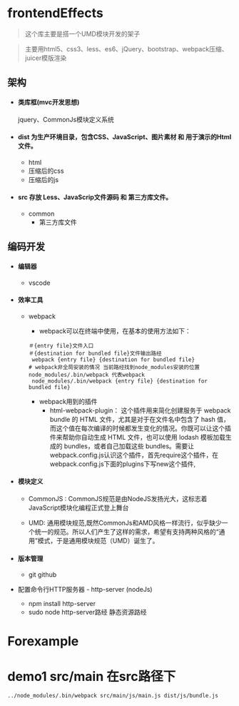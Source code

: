 # frontendEffects
>这个库主要是搭一个UMD模块开发的架子

>主要用html5、css3、less、es6、jQuery、bootstrap、webpack压缩、juicer模版渲染

## 架构
- #### 类库框(mvc开发思想)
   jquery、CommonJs模块定义系统

- #### dist  为生产环境目录，包含CSS、JavaScript、图片素材 和 用于演示的Html文件。
     - html    
     - 压缩后的css
     - 压缩后的js 
     

- #### src 存放 Less、JavaScrip文件源码 和 第三方库文件。
     - common 
         - 第三方库文件
   

## 编码开发

- #### 编辑器 
   - vscode

       
- #### 效率工具

   - webpack
      - webpack可以在终端中使用，在基本的使用方法如下：

       ```
       ＃{entry file}文件入口
       ＃{destination for bundled file}文件输出路经
        webpack {entry file} {destination for bundled file}
       # webpack非全局安装的情况 当前路经找到node_modules安装的位置 node_modules/.bin/webpack 代表webpack
        node_modules/.bin/webpack {entry file} {destination for bundled file}

       ```
      - webpack用到的插件
        - html-webpack-plugin：
        这个插件用来简化创建服务于 webpack bundle 的 HTML 文件，尤其是对于在文件名中包含了 hash 值，而这个值在每次编译的时候都发生变化的情况。你既可以让这个插件来帮助你自动生成 HTML 文件，也可以使用 lodash 模板加载生成的 bundles，或者自己加载这些 bundles。需要让webpack.config.js认识这个插件，首先require这个插件，在webpack.config.js下面的plugins下写new这个插件,
    



      
      
- #### 模块定义
    - CommonJS : CommonJS规范是由NodeJS发扬光大，这标志着JavaScript模块化编程正式登上舞台
    
    - UMD: 通用模块规范,既然CommonJs和AMD风格一样流行，似乎缺少一个统一的规范。所以人们产生了这样的需求，希望有支持两种风格的“通用”模式，于是通用模块规范（UMD）诞生了。
    
    
- #### 版本管理

   - git github



- 配置命令行HTTP服务器 - http-server (nodeJs)
  - npm install http-server 
  - sudo node http-server路经 静态资源路经

  
# Forexample
# demo1 src/main 在src路径下
```../node_modules/.bin/webpack src/main/js/main.js dist/js/bundle.js```